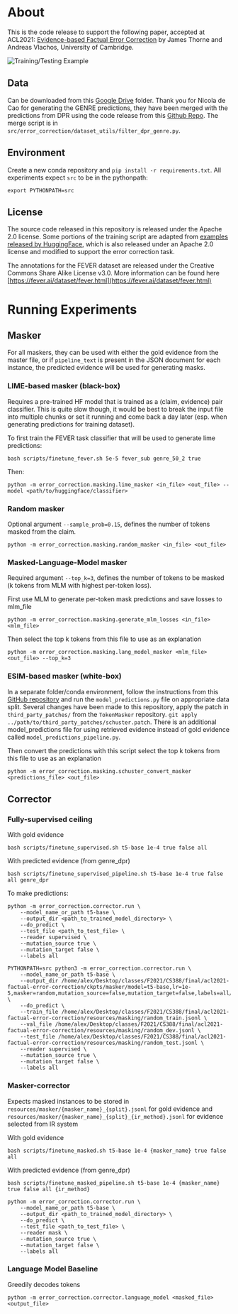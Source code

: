 # About
This is the code release to support the following paper, accepted at ACL2021: [Evidence-based Factual Error Correction](https://arxiv.org/abs/2012.15788) by James Thorne and Andreas Vlachos, University of Cambridge.

![Training/Testing Example](example.png)

## Data
Can be downloaded from this [Google Drive](https://drive.google.com/open?id=1hzwg5NtVUB_cfXiADkSanCq0JjaQ87tV) folder. Thank you for Nicola de Cao for generating the GENRE predictions, they have been merged with the predictions from DPR using the code release from this [Github Repo](https://github.com/facebookresearch/DPR). The merge script is in `src/error_correction/dataset_utils/filter_dpr_genre.py`.

## Environment
Create a new conda repository and `pip install -r requirements.txt`. 
All experiments expect `src` to be in the pythonpath:

`export PYTHONPATH=src`

## License
The source code released in this repository is released under the Apache 2.0 license. Some portions of the training script are
adapted from [examples released by HuggingFace](https://github.com/huggingface/transformers/tree/master/examples/pytorch), which is also released under an Apache 2.0 license and modified to support the error correction task.

The annotations for the FEVER dataset are released under the Creative Commons Share Alike License v3.0. More information can be found here [https://fever.ai/dataset/fever.html](https://fever.ai/dataset/fever.html)

# Running Experiments
## Masker
For all maskers, they can be used with either the gold evidence from the master file, or if `pipeline_text` is
present in the JSON document for each instance, the predicted evidence will be used for generating masks.  


### LIME-based masker (black-box)
Requires a pre-trained HF model that is trained as a (claim, evidence) pair classifier. This is quite slow though, 
it would be best to break the input file into multiple chunks or set it running and come back a day later 
(esp. when generating predictions for training dataset).

To first train the FEVER task classifier that will be used to generate lime predictions:

```
bash scripts/finetune_fever.sh 5e-5 fever_sub genre_50_2 true 
```

Then:

```
python -m error_correction.masking.lime_masker <in_file> <out_file> --model <path/to/huggingface/classifier>
```

### Random masker
Optional argument `--sample_prob=0.15`, defines the number of tokens masked from the claim.
```
python -m error_correction.masking.random_masker <in_file> <out_file>
```


### Masked-Language-Model masker
Required argument `--top_k=3`, defines the number of tokens to be masked (k tokens from MLM with highest per-token loss).

First use MLM to generate per-token mask predictions and save losses to mlm_file

```
python -m error_correction.masking.generate_mlm_losses <in_file> <mlm_file>
```

Then select the top k tokens from this file to use as an explanation
```
python -m error_correction.masking.lang_model_masker <mlm_file> <out_file> --top_k=3
```

### ESIM-based masker (white-box)
In a separate folder/conda environment, follow the instructions from this [GitHub repository](https://github.com/TalSchuster/TokenMasker) and run the `model_predictions.py` file on appropriate data split.
Several changes have been made to this repository, apply the patch in `third_party_patches/` from the `TokenMasker` repository. `git apply ../path/to/third_party_patches/schuster.patch`. 
There is an additional model_predictions file for using retrieved evidence instead of gold evidence called `model_predictions_pipeline.py`.

Then convert the predictions with this script select the top k tokens from this file to use as an explanation
```
python -m error_correction.masking.schuster_convert_masker <predictions_file> <out_file> 
```

## Corrector

### Fully-supervised ceiling

With gold evidence
```
bash scripts/finetune_supervised.sh t5-base 1e-4 true false all
```

With predicted evidence (from genre_dpr)
```
bash scripts/finetune_supervised_pipeline.sh t5-base 1e-4 true false all genre_dpr
```

To make predictions:

```
python -m error_correction.corrector.run \
    --model_name_or_path t5-base \
    --output_dir <path_to_trained_model_directory> \
    --do_predict \
    --test_file <path_to_test_file> \
    --reader supervised \
    --mutation_source true \
    --mutation_target false \
    --labels all

PYTHONPATH=src python3 -m error_correction.corrector.run \
    --model_name_or_path t5-base \
    --output_dir /home/alex/Desktop/classes/F2021/CS388/final/acl2021-factual-error-correction/ckpts/masker/model=t5-base,lr=1e-5,masker=random,mutation_source=false,mutation_target=false,labels=all/seed=42 \
    --do_predict \
    --train_file /home/alex/Desktop/classes/F2021/CS388/final/acl2021-factual-error-correction/resources/masking/random_train.jsonl \
    --val_file /home/alex/Desktop/classes/F2021/CS388/final/acl2021-factual-error-correction/resources/masking/random_dev.jsonl \
    --test_file /home/alex/Desktop/classes/F2021/CS388/final/acl2021-factual-error-correction/resources/masking/random_test.jsonl \
    --reader supervised \
    --mutation_source true \
    --mutation_target false \
    --labels all
```


### Masker-corrector

Expects masked instances to be stored in `resources/masker/{masker_name}_{split}.jsonl` for gold evidence and
`resources/masker/{masker_name}_{split}_{ir_method}.jsonl` for evidence selected from IR system

With gold evidence
```
bash scripts/finetune_masked.sh t5-base 1e-4 {masker_name} true false all
```

With predicted evidence (from genre_dpr)
```
bash scripts/finetune_masked_pipeline.sh t5-base 1e-4 {masker_name} true false all {ir_method}
```

```
python -m error_correction.corrector.run \
    --model_name_or_path t5-base \
    --output_dir <path_to_trained_model_directory> \
    --do_predict \
    --test_file <path_to_test_file> \
    --reader mask \
    --mutation_source true \
    --mutation_target false \
    --labels all
```

### Language Model Baseline

Greedily decodes tokens
```
python -m error_correction.corrector.language_model <masked_file> <output_file>
```
